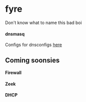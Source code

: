 # fyre
Don't know what to name this bad boi

#### dnsmasq
Configs for dnsconfigs [here](./dnsmasq)

## Coming soonsies

#### Firewall

#### Zeek

#### DHCP
